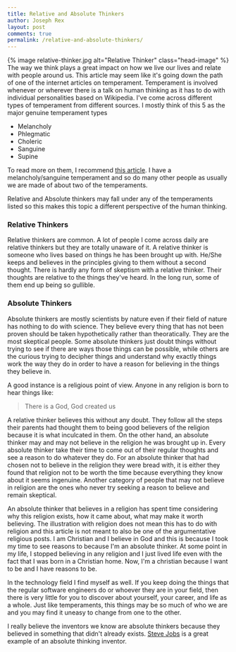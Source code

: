 ```yaml
---
title: Relative and Absolute Thinkers
author: Joseph Rex
layout: post
comments: true
permalink: /relative-and-absolute-thinkers/
---
```

{% image relative-thinker.jpg alt="Relative Thinker" class="head-image" %}
The way we think plays a great impact on how we live our lives and relate with people around us. This article may seem like it's going down the path of one of the internet articles on temperament. Temperament is involved whenever or wherever there is a talk on human thinking as it has to do with individual personalities based on Wikipedia. I've come across different types of temperament from different sources. I mostly think of this 5 as the major genuine temperament types
<!--more-->

* Melancholy
* Phlegmatic
* Choleric
* Sanguine
* Supine

To read more on them, I recommend [this article][1]. I have a melancholy/sanguine temperament and so do many other people as usually we are made of about two of the temperaments.

Relative and Absolute thinkers may fall under any of the temperaments listed so this makes this topic a different perspective of the human thinking.

### Relative Thinkers
Relative thinkers are common. A lot of people I come across daily are relative thinkers but they are totally unaware of it. A relative thinker is someone who lives based on things he has been brought up with. He/She keeps and believes in the principles giving to them without a second thought. There is hardly any form of skeptism with a relative thinker. Their thoughts are relative to the things they've heard. In the long run, some of them end up being so gullible.

### Absolute Thinkers
Absolute thinkers are mostly scientists by nature even if their field of nature has nothing to do with science. They believe every thing that has not been proven should be taken hypothetically rather than theoratically. They are the most skeptical people. Some absolute thinkers just doubt things without trying to see if there are ways those things can be possible, while others are the curious trying to decipher things and understand why exactly things work the way they do in order to have a reason for believing in the things they believe in.

A good instance is a religious point of view. Anyone in any religion is born to hear things like:

> There is a God, God created us

A relative thinker believes this without any doubt. They follow all the steps their parents had thought them to being good believers of the religion because it is what inculcated in them. On the other hand, an absolute thinker may and may not believe in the religion he was brought up in. Every absolute thinker take their time to come out of their regular thoughts and see a reason to do whatever they do. For an absolute thinker that had chosen not to believe in the religion they were bread with, it is either they found that religion not to be worth the time because everything they know about it seems ingenuine. Another category of people that may not believe in religion are the ones who never try seeking a reason to believe and remain skeptical.

An absolute thinker that believes in a religion has spent time considering why this religion exists, how it came about, what may make it worth believing. The illustration with religion does not mean this has to do with religion and this article is not meant to also be one of the argumentative religious posts. I am Christian and I believe in God and this is because I took my time to see reasons to because I'm an absolute thinker. At some point in my life, I stopped believing in any religion and I just lived life even with the fact that I was born in a Christian home. Now, I'm a christian because I want to be and I have reasons to be.

In the technology field I find myself as well. If you keep doing the things that the regular software engineers do or whoever they are in your field, then there is very little for you to discover about yourself, your career, and life as a whole. Just like temperaments, this things may be so much of who we are and you may find it uneasy to change from one to the other. 

I really believe the inventors we know are absolute thinkers because they believed in something that didn't already exists. [Steve Jobs][2] is a great example of an absolute thinking inventor.

[1]: http://fivetemperaments.weebly.com/
[2]: https://en.wikipedia.org/wiki/Steve_Jobs
